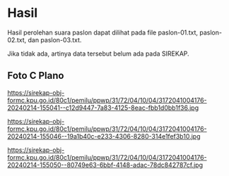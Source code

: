 # Hasil

Hasil perolehan suara paslon dapat dilihat pada file paslon-01.txt, paslon-02.txt, dan paslon-03.txt.

Jika tidak ada, artinya data tersebut belum ada pada SIREKAP.

## Foto C Plano

https://sirekap-obj-formc.kpu.go.id/80c1/pemilu/ppwp/31/72/04/10/04/3172041004176-20240214-155041--c12d9447-7a83-4125-8eac-fbb1d0bb1f36.jpg

https://sirekap-obj-formc.kpu.go.id/80c1/pemilu/ppwp/31/72/04/10/04/3172041004176-20240214-155046--19a1b40c-e233-4306-8280-314e1fef3b10.jpg

https://sirekap-obj-formc.kpu.go.id/80c1/pemilu/ppwp/31/72/04/10/04/3172041004176-20240214-155050--80749e63-6bbf-4148-adac-78dc842787cf.jpg
